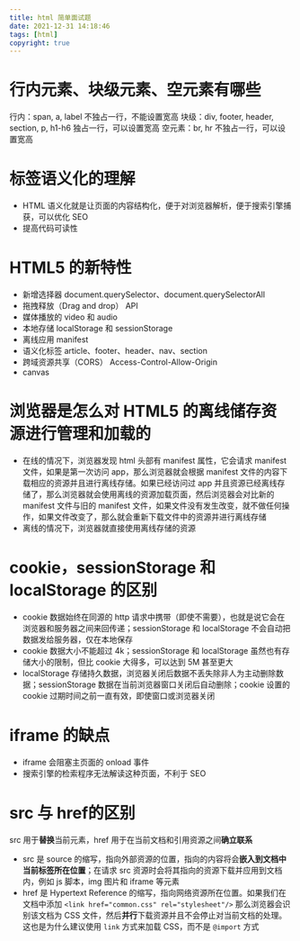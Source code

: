 ```yaml
---
title: html 简单面试题
date: 2021-12-31 14:18:46
tags: [html]
copyright: true
---
```

# 行内元素、块级元素、空元素有哪些
行内：span, a, label 不独占一行，不能设置宽高
块级：div, footer, header, section, p, h1-h6 独占一行，可以设置宽高
空元素：br, hr 不独占一行，可以设置宽高

# 标签语义化的理解
- HTML 语义化就是让页面的内容结构化，便于对浏览器解析，便于搜索引擎捕获，可以优化 SEO
- 提高代码可读性

# HTML5 的新特性
- 新增选择器 document.querySelector、document.querySelectorAll
- 拖拽释放（Drag and drop） API
- 媒体播放的 video 和 audio
- 本地存储 localStorage 和 sessionStorage
- 离线应用 manifest
- 语义化标签 article、footer、header、nav、section
- 跨域资源共享（CORS） Access-Control-Allow-Origin
- canvas

# 浏览器是怎么对 HTML5 的离线储存资源进行管理和加载的
- 在线的情况下，浏览器发现 html 头部有 manifest 属性，它会请求 manifest 文件，如果是第一次访问 app，那么浏览器就会根据 manifest 文件的内容下载相应的资源并且进行离线存储。如果已经访问过 app 并且资源已经离线存储了，那么浏览器就会使用离线的资源加载页面，然后浏览器会对比新的 manifest 文件与旧的 manifest 文件，如果文件没有发生改变，就不做任何操作，如果文件改变了，那么就会重新下载文件中的资源并进行离线存储
- 离线的情况下，浏览器就直接使用离线存储的资源

# cookie，sessionStorage 和 localStorage 的区别
- cookie 数据始终在同源的 http 请求中携带（即使不需要），也就是说它会在浏览器和服务器之间来回传递；sessionStorage 和 localStorage 不会自动把数据发给服务器，仅在本地保存
- cookie 数据大小不能超过 4k；sessionStorage 和 localStorage 虽然也有存储大小的限制，但比 cookie 大得多，可以达到 5M 甚至更大
- localStorage 存储持久数据，浏览器关闭后数据不丢失除非人为主动删除数据；sessionStorage 数据在当前浏览器窗口关闭后自动删除；cookie 设置的 cookie 过期时间之前一直有效，即使窗口或浏览器关闭

# iframe 的缺点
- iframe 会阻塞主页面的 onload 事件
- 搜索引擎的检索程序无法解读这种页面，不利于 SEO

# src 与 href的区别
src 用于**替换**当前元素，href 用于在当前文档和引用资源之间**确立联系**

- src 是 source 的缩写，指向外部资源的位置，指向的内容将会**嵌入到文档中当前标签所在位置**；在请求 src 资源时会将其指向的资源下载并应用到文档内，例如 js 脚本，img 图片和 iframe 等元素
- href 是 Hypertext Reference 的缩写，指向网络资源所在位置。如果我们在文档中添加 `<link href="common.css" rel="stylesheet"/>` 那么浏览器会识别该文档为 CSS 文件，然后**并行**下载资源并且不会停止对当前文档的处理。这也是为什么建议使用 `link` 方式来加载 CSS，而不是 `@import` 方式
